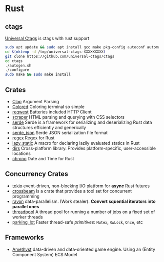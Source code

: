 # Rust

## ctags
[Universal Ctags](https://github.com/universal-ctags/ctags) is ctags with rust support
```bash
sudo apt update && sudo apt install gcc make pkg-config autoconf automake python3-docutils libseccomp-dev libjansson-dev libyaml-dev libxml2-dev
cd $(mktemp -d /tmp/universal-ctags-XXXXXXXXX)
git clone https://github.com/universal-ctags/ctags
cd ctags
./autogen.sh
./configure
sudo make && sudo make install
```

## Crates
- [Clap](https://github.com/clap-rs/clap) Argument Parsing
- [Colored](https://github.com/mackwic/colored) Coloring terminal so simple
- [reqwest](https://github.com/seanmonstar/reqwest) Batteries included HTTP Client
- [scraper](https://github.com/causal-agent/scraper) HTML parsing and querying with CSS selectors
- [serde](https://github.com/serde-rs/serde) Serde is a framework for serializing and deserializing Rust data structures efficiently and generically
- [serde_json](https://github.com/serde-rs/json) Serde JSON serialization file format
- [regex](https://github.com/rust-lang/regex) Regex for Rust
- [lazy_static](https://github.com/rust-lang-nursery/lazy-static.rs) A macro for declaring lazily evaluated statics in Rust
- [dirs](https://github.com/dirs-dev/dirs-rs) Cross-platform library. Provides platform-specific, user-accessible locations
- [chrono](https://github.com/chronotope/chrono) Date and Time for Rust

## Concurrency Crates
- [tokio](https://github.com/tokio-rs/tokio) event-driven, non-blocking I/O platform for **async** Rust futures
- [crossbeam](https://github.com/crossbeam-rs/crossbeam) Is a crate that provides a tool set for concurrent programming
- [rayon](https://github.com/rayon-rs/rayon) data-parallelism. (Work stealer). **Convert squential iterators into parallel ones**
- [threadpool](https://github.com/rust-threadpool/rust-threadpool) A thread pool for running a number of jobs on a fixed set of worker threads
- [parking_lot](https://github.com/Amanieu/parking_lot) Faster thread-safe *primitives*: `Mutex`, `RwLock`, `Once`, etc

## Frameworks
- [Amethyst](https://github.com/amethyst/amethyst) data-driven and data-oriented game engine. Using an (Entity Component System) ECS Model
